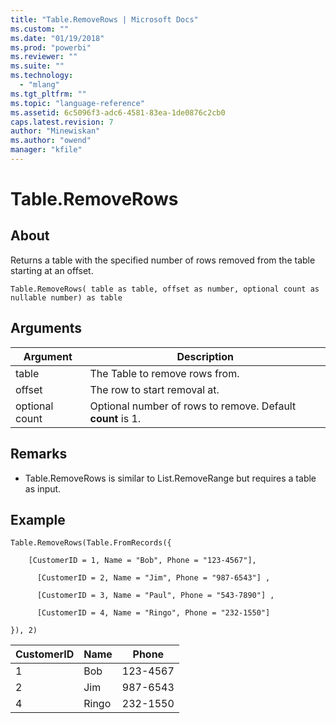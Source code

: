 ```yaml
---
title: "Table.RemoveRows | Microsoft Docs"
ms.custom: ""
ms.date: "01/19/2018"
ms.prod: "powerbi"
ms.reviewer: ""
ms.suite: ""
ms.technology: 
  - "mlang"
ms.tgt_pltfrm: ""
ms.topic: "language-reference"
ms.assetid: 6c5096f3-adc6-4581-83ea-1de0876c2cb0
caps.latest.revision: 7
author: "Minewiskan"
ms.author: "owend"
manager: "kfile"
---
```

# Table.RemoveRows

  
## About  
Returns a table with the specified number of rows removed from the table starting at an offset.  
  
```  
Table.RemoveRows( table as table, offset as number, optional count as nullable number) as table  
```  
  
## Arguments  
  
|Argument|Description|  
|------------|---------------|  
|table|The Table to remove rows from.|  
|offset|The row to start removal at.|  
|optional count|Optional number of rows to remove. Default **count** is 1.|  
  
## <a name="__toc360789511"></a>Remarks  
  
-   Table.RemoveRows is similar to List.RemoveRange but requires a table as input.  
  
## Example  
  
```  
Table.RemoveRows(Table.FromRecords({  
  
    [CustomerID = 1, Name = "Bob", Phone = "123-4567"],  
  
      [CustomerID = 2, Name = "Jim", Phone = "987-6543"] ,  
  
      [CustomerID = 3, Name = "Paul", Phone = "543-7890"] ,  
  
      [CustomerID = 4, Name = "Ringo", Phone = "232-1550"]  
  
}), 2)  
```  
  
|CustomerID|Name|Phone|  
|--------------|--------|---------|  
|1|Bob|123-4567|  
|2|Jim|987-6543|  
|4|Ringo|232-1550|  
  
